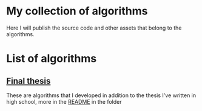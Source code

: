# My collection of algorithms

Here I will publish the source code and other assets that belong to the 
algorithms.

# List of algorithms

## [Final thesis](final_thesis/)

These are algorithms that I developed in addition to the thesis I've written
in high school, more in the [README](final_thesis/README.md) in the folder
